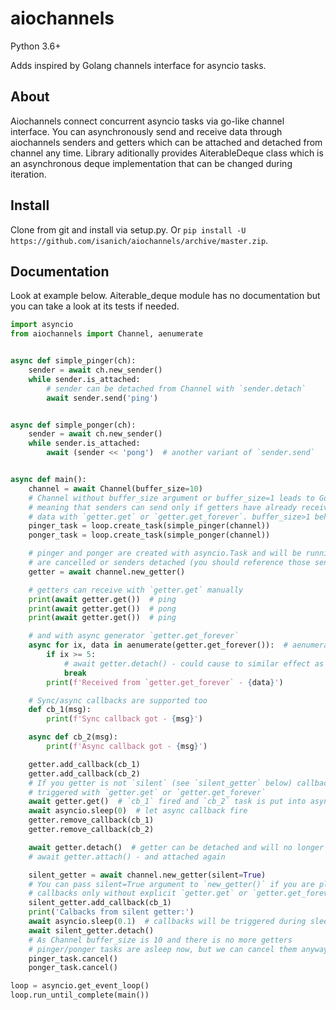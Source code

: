# aiochannels

Python 3.6+

Adds inspired by Golang channels interface for asyncio tasks.

## About
Aiochannels connect concurrent asyncio tasks via go-like channel interface.
You can asynchronously send and receive data through aiochannels senders and getters which can be attached and detached from channel any time.
Library aditionally provides AiterableDeque class which is an asynchronous deque implementation that can be changed during iteration.

## Install
Clone from git and install via setup.py.
Or `pip install -U https://github.com/isanich/aiochannels/archive/master.zip`.

## Documentation
Look at example below. Aiterable_deque module has no documentation but you can take a look at its tests if needed.

```python
import asyncio
from aiochannels import Channel, aenumerate


async def simple_pinger(ch):
    sender = await ch.new_sender()
    while sender.is_attached:
        # sender can be detached from Channel with `sender.detach`
        await sender.send('ping')


async def simple_ponger(ch):
    sender = await ch.new_sender()
    while sender.is_attached:
        await (sender << 'pong')  # another variant of `sender.send`


async def main():
    channel = await Channel(buffer_size=10)
    # Channel without buffer_size argument or buffer_size=1 leads to Go-like behavior
    # meaning that senders can send only if getters have already received previously sent
    # data with `getter.get` or `getter.get_forever`. buffer_size>1 behavior is also similar to Go.
    pinger_task = loop.create_task(simple_pinger(channel))
    ponger_task = loop.create_task(simple_ponger(channel))

    # pinger and ponger are created with asyncio.Task and will be running asynchronously until their tasks
    # are cancelled or senders detached (you should reference those senders elsewhere for this).
    getter = await channel.new_getter()

    # getters can receive with `getter.get` manually
    print(await getter.get())  # ping
    print(await getter.get())  # pong
    print(await getter.get())  # ping

    # and with async generator `getter.get_forever`
    async for ix, data in aenumerate(getter.get_forever()):  # aenumerate is async `enumerate` analogue
        if ix >= 5:
            # await getter.detach() - could cause to similar effect as `break`, but getter will no longer receive
            break
        print(f'Received from `getter.get_forever` - {data}')

    # Sync/async callbacks are supported too
    def cb_1(msg):
        print(f'Sync callback got - {msg}')

    async def cb_2(msg):
        print(f'Async callback got - {msg}')

    getter.add_callback(cb_1)
    getter.add_callback(cb_2)
    # If you getter is not `silent` (see `silent_getter` below) callbacks should be
    # triggered with `getter.get` or `getter.get_forever`
    await getter.get()  # `cb_1` fired and `cb_2` task is put into asyncio loop
    await asyncio.sleep(0)  # let async callback fire
    getter.remove_callback(cb_1)
    getter.remove_callback(cb_2)

    await getter.detach()  # getter can be detached and will no longer receive
    # await getter.attach() - and attached again

    silent_getter = await channel.new_getter(silent=True)
    # You can pass silent=True argument to `new_getter()` if you are planning to use this getter with
    # callbacks only without explicit `getter.get` or `getter.get_forever`).
    silent_getter.add_callback(cb_1)
    print('Calbacks from silent getter:')
    await asyncio.sleep(0.1)  # callbacks will be triggered during sleep
    await silent_getter.detach()
    # As Channel buffer_size is 10 and there is no more getters
    # pinger/ponger tasks are asleep now, but we can cancel them anyway.
    pinger_task.cancel()
    ponger_task.cancel()

loop = asyncio.get_event_loop()
loop.run_until_complete(main())
```
